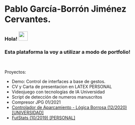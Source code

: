 # Pablo García-Borrón Jiménez Cervantes.

### Hola! <img src="https://raw.githubusercontent.com/MartinHeinz/MartinHeinz/master/wave.gif" width="30px">
### Esta plataforma la voy a utilizar a modo de portfolio! 

<br />

Proyectos:
- Demo: Control de interfaces a base de gestos.
- CV y Carta de presentacion en LATEX PERSONAL
- Videojuego con tecnologías de IA Universidad
- Script de detección de numeros manuscritos
- Compresor JPG  01/2021
- [Controlador de Aparcamiento - Lógica Borrosa (12/2020) \[UNIVERSIDAD\]](https://github.com/garcibo/ControladorAparcamientoFuzzyLogic.git)
- [FutStats (10/2019) \[PERSONAL\]](https://github.com/garcibo/FutStats.git)
